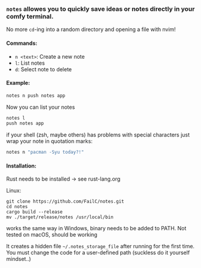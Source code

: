 ### ```notes``` allowes you to quickly save ideas or notes directly in your comfy terminal.
No more `cd`-ing into a random directory and opening a file with nvim!

#### Commands:
- `n <text>`: Create a new note
- `l`: List notes
- `d`: Select note to delete

#### Example:
```bash
notes n push notes app
```
Now you can list your notes
```bash
notes l
push notes app
```
if your shell (zsh, maybe others) has problems with special characters just wrap your note in quotation marks: 
```bash
notes n "pacman -Syu today?!"
```
#### Installation:
Rust needs to be installed -> see rust-lang.org

Linux:
```
git clone https://github.com/FailC/notes.git
cd notes
cargo build --release
mv ./target/release/notes /usr/local/bin
```
works the same way in Windows, binary needs to be added to PATH.
Not tested on macOS, should be working 

It creates a hidden file 
`~/.notes_storage_file` 
after running for the first time.
You must change the code for a user-defined path (suckless do it yourself mindset..)





